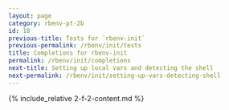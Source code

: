 ```yaml
---
layout: page
category: rbenv-pt-2b
id: 18
previous-title: Tests for `rbenv-init`
previous-permalink: /rbenv/init/tests
title: Completions for rbenv-init
permalink: /rbenv/init/completions
next-title: Setting up local vars and detecting the shell
next-permalink: /rbenv/init/setting-up-vars-detecting-shell
---
```


{% include_relative 2-f-2-content.md %}
